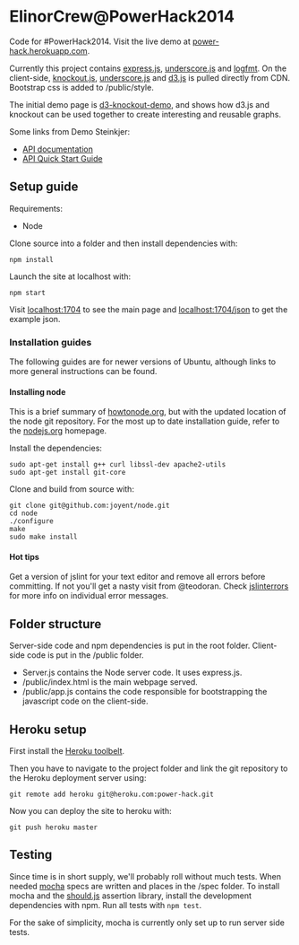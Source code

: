 ElinorCrew@PowerHack2014
========================

Code for #PowerHack2014. Visit the live demo at [power-hack.herokuapp.com](http://power-hack.herokuapp.com/).

Currently this project contains [express.js](http://expressjs.com/3x/api.html), [underscore.js](http://underscorejs.org/) and [logfmt](https://github.com/csquared/node-logfmt). On the client-side, [knockout.js](http://knockoutjs.com/documentation/introduction.html), [underscore.js](http://underscorejs.org/) and [d3.js](https://github.com/mbostock/d3/wikigit) is pulled directly from CDN. Bootstrap css is added to /public/style.

The initial demo page is [d3-knockout-demo](https://github.com/teodoran/d3-knockout-demo), and shows how d3.js and knockout can be used together to create interesting and reusable graphs.

Some links from Demo Steinkjer:
* [API documentation](https://api.demosteinkjer.no/docs/)
* [API Quick Start Guide](https://www.demosteinkjer.no/content/122/API-Quick-Start-Guide)


Setup guide
-----------
Requirements:

* Node

Clone source into a folder and then install dependencies with: 

```
npm install
```

Launch the site at localhost with:

```
npm start
```
Visit [localhost:1704](http://localhost:1704/) to see the main page and [localhost:1704/json](http://localhost:1704/json) to get the example json.

### Installation guides

The following guides are for newer versions of Ubuntu, although links to more general instructions can be found.

#### Installing node

This is a brief summary of [howtonode.org](http://howtonode.org/how-to-install-nodejs), but with the updated location of the node git repository. For the most up to date installation guide, refer to the [nodejs.org](http://nodejs.org/download/) homepage.

Install the dependencies:

```
sudo apt-get install g++ curl libssl-dev apache2-utils
sudo apt-get install git-core
```

Clone and build from source with:

```
git clone git@github.com:joyent/node.git
cd node
./configure
make
sudo make install
```

#### Hot tips

Get a version of jslint for your text editor and remove all errors before committing. If not you'll get a nasty visit from @teodoran. Check [jslinterrors](http://jslinterrors.com/) for more info on individual error messages.


Folder structure
----------------

Server-side code and npm dependencies is put in the root folder. Client-side code is put in the /public folder.

* Server.js contains the Node server code. It uses express.js.
* /public/index.html is the main webpage served.
* /public/app.js contains the code responsible for bootstrapping the javascript code on the client-side.


Heroku setup
------------

First install the [Heroku toolbelt](https://devcenter.heroku.com/articles/quickstart#step-2-install-the-heroku-toolbelt).

Then you have to navigate to the project folder and link the git repository to the Heroku deployment server using:

```
git remote add heroku git@heroku.com:power-hack.git
```

Now you can deploy the site to heroku with:

```
git push heroku master
```

Testing
-------

Since time is in short supply, we'll probably roll without much tests. When needed [mocha](http://visionmedia.github.io/mocha/) specs are written and places in the /spec folder. To install mocha and the [should.js](https://github.com/visionmedia/should.js) assertion library, install the development dependencies with npm. Run all tests with ```npm test```.

For the sake of simplicity, mocha is currently only set up to run server side tests.